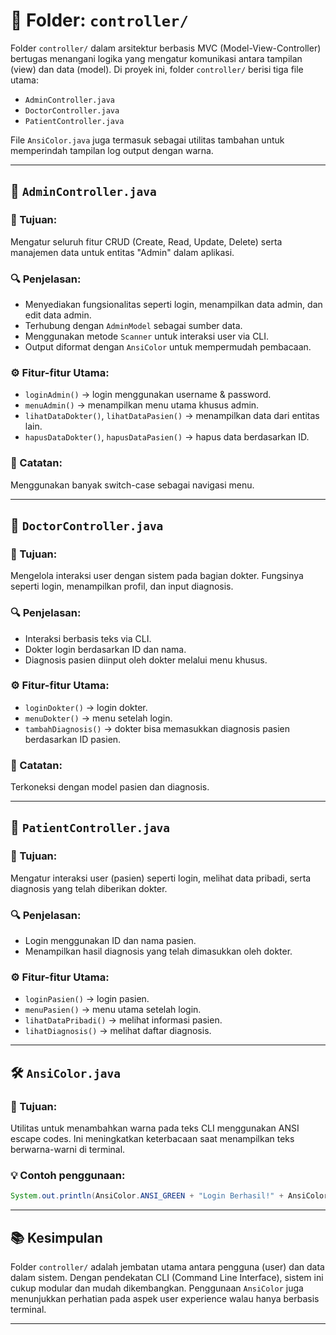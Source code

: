 # 📁 Folder: `controller/`

Folder `controller/` dalam arsitektur berbasis MVC (Model-View-Controller) bertugas menangani logika yang mengatur komunikasi antara tampilan (view) dan data (model). Di proyek ini, folder `controller/` berisi tiga file utama:

* `AdminController.java`
* `DoctorController.java`
* `PatientController.java`

File `AnsiColor.java` juga termasuk sebagai utilitas tambahan untuk memperindah tampilan log output dengan warna.

---

## 📄 `AdminController.java`

### 🧠 Tujuan:

Mengatur seluruh fitur CRUD (Create, Read, Update, Delete) serta manajemen data untuk entitas "Admin" dalam aplikasi.

### 🔍 Penjelasan:

* Menyediakan fungsionalitas seperti login, menampilkan data admin, dan edit data admin.
* Terhubung dengan `AdminModel` sebagai sumber data.
* Menggunakan metode `Scanner` untuk interaksi user via CLI.
* Output diformat dengan `AnsiColor` untuk mempermudah pembacaan.

### ⚙️ Fitur-fitur Utama:

* `loginAdmin()` → login menggunakan username & password.
* `menuAdmin()` → menampilkan menu utama khusus admin.
* `lihatDataDokter()`, `lihatDataPasien()` → menampilkan data dari entitas lain.
* `hapusDataDokter()`, `hapusDataPasien()` → hapus data berdasarkan ID.

### 📌 Catatan:

Menggunakan banyak switch-case sebagai navigasi menu.

---

## 📄 `DoctorController.java`

### 🧠 Tujuan:

Mengelola interaksi user dengan sistem pada bagian dokter. Fungsinya seperti login, menampilkan profil, dan input diagnosis.

### 🔍 Penjelasan:

* Interaksi berbasis teks via CLI.
* Dokter login berdasarkan ID dan nama.
* Diagnosis pasien diinput oleh dokter melalui menu khusus.

### ⚙️ Fitur-fitur Utama:

* `loginDokter()` → login dokter.
* `menuDokter()` → menu setelah login.
* `tambahDiagnosis()` → dokter bisa memasukkan diagnosis pasien berdasarkan ID pasien.

### 📌 Catatan:

Terkoneksi dengan model pasien dan diagnosis.

---

## 📄 `PatientController.java`

### 🧠 Tujuan:

Mengatur interaksi user (pasien) seperti login, melihat data pribadi, serta diagnosis yang telah diberikan dokter.

### 🔍 Penjelasan:

* Login menggunakan ID dan nama pasien.
* Menampilkan hasil diagnosis yang telah dimasukkan oleh dokter.

### ⚙️ Fitur-fitur Utama:

* `loginPasien()` → login pasien.
* `menuPasien()` → menu utama setelah login.
* `lihatDataPribadi()` → melihat informasi pasien.
* `lihatDiagnosis()` → melihat daftar diagnosis.

---

## 🛠️ `AnsiColor.java`

### 🎯 Tujuan:

Utilitas untuk menambahkan warna pada teks CLI menggunakan ANSI escape codes. Ini meningkatkan keterbacaan saat menampilkan teks berwarna-warni di terminal.

### 💡 Contoh penggunaan:

```java
System.out.println(AnsiColor.ANSI_GREEN + "Login Berhasil!" + AnsiColor.ANSI_RESET);
```

---

## 📚 Kesimpulan

Folder `controller/` adalah jembatan utama antara pengguna (user) dan data dalam sistem. Dengan pendekatan CLI (Command Line Interface), sistem ini cukup modular dan mudah dikembangkan. Penggunaan `AnsiColor` juga menunjukkan perhatian pada aspek user experience walau hanya berbasis terminal.

---

